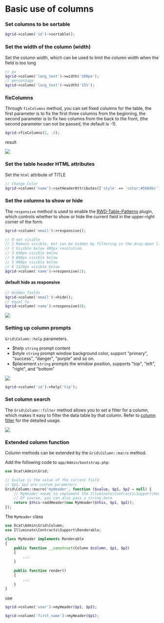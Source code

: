 # Basic use of columns

### Set columns to be sortable
```php
$grid->column('id')->sortable();
```

### Set the width of the column (width)
Set the column width, which can be used to limit the column width when the field is too long
```php
// px
$grid->column('long_text')->width('300px');
// percentage
$grid->column('long_text')->width('15%');
```

### fixColumns


Through `fixColumns` method, you can set fixed columns for the table, the first parameter is to fix the first three columns from the beginning, the second parameter is to fix two columns from the back to the front, (the second parameter can not be passed, the default is -1).

```php
$grid->fixColumns(2, -2);
```

result

<a href="{{public}}/assets/img/screenshots/fixcolumn.gif" target="_blank">
    <img class="img" src="{{public}}/assets/img/screenshots/fixcolumn.gif" />
</a>    


### Set the table header HTML attributes
Set the `html` attribute of TITLE
```php
// Change Color
$grid->column('name')->setHeaderAttributes(['style' => 'color:#5b69bc']);
```

### Set the columns to show or hide
The `responsive` method is used to enable the [RWD-Table-Patterns](https://github.com/nadangergeo/RWD-Table-Patterns) plugin, which controls whether to show or hide the current field in the upper-right corner of the form.
```php
$grid->column('email')->responsive();

// 0 not visible
// 1 Remain visible, but can be hidden by filtering in the drop-down list.
// 2 Visible below 480px resolution.
// 3 640px visible below
// 4 800px visible below
// 5 960px visible below
// 6 1120px visible below
$grid->column('name')->responsive(2);
```

#### default hide as responsive
```php
// Hidden fields
$grid->column('email')->hide();
// equal to
$grid->column('name')->responsive(0);
```
<a href="{{public}}/assets/img/screenshots/grid-column-responsive.png" target="_blank">
    <img class="img" src="{{public}}/assets/img/screenshots/grid-column-responsive.png" />
</a>    


### Setting up column prompts
`Grid\Column::help` parameters.
 - $help `string` prompt content
 - $style `string` prompt window background color, support "primary", "success", "danger", "purple" and so on.
 - $placement `string` prompts the window position, supports "top", "left", "right", and "bottom"

<a href="{{public}}/assets/img/screenshots/grid-column-help.png" target="_blank">
    <img class="img" src="{{public}}/assets/img/screenshots/grid-column-help.png" />
</a>

```php
$grid->column('id')->help('tip');
```

### Set column search

The `Grid\Column::filter` method allows you to set a filter for a column, which makes it easy to filter the data table by that column. Refer to [column filter](model-grid-column-filter.md) for the detailed usage.

<a href="{{public}}/assets/img/screenshots/grid-column-filter.png" target="_blank">
    <img class="img" src="{{public}}/assets/img/screenshots/grid-column-filter.png" />
</a>


### Extended column function

Column methods can be extended by the `Grid\Column::macro` method.

Add the following code to `app/Admin/bootstrap.php`:

```php
use Dcat\Admin\Grid;

// $value is the value of the current field
// $p1、$p2 are custom parameters
Grid\Column::macro('myHeader', function ($value, $p1, $p2 = null) {
    // MyHeader needs to implement the Illuminate\Contracts\Support\Renderable interface
    // Of course, you can also pass a string here
    return $this->addHeader(new MyHeader($this, $p1, $p2));
});
```

The `MyHeader` class
```php
use Dcat\Admin\Grid\Column;
use Illuminate\Contracts\Support\Renderable;

class MyHeader implements Renderable
{
    public function __construct(Column $column, $p1, $p2)
    {
        ...
    }
    
    public function render()
    {
        ...
    }
}
```

use

```php
$grid->column('user')->myHeader($p1, $p2);

$grid->column('first_name')->myHeader($p1);
```


